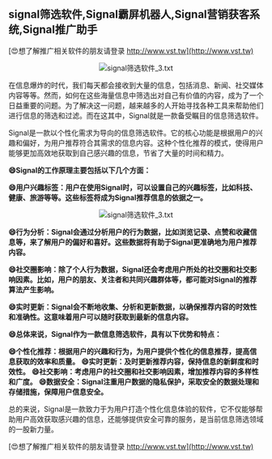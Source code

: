 ## **signal筛选软件,Signal霸屏机器人,Signal营销获客系统,Signal推广助手**

[😍想了解推广相关软件的朋友请登录 http://www.vst.tw](http://www.vst.tw)

 <center><img src="https://vst.tw/MP4/tuiguang/png/6.png" alt="signal筛选软件_3.txt"></center>

在信息爆炸的时代，我们每天都会接收到大量的信息，包括消息、新闻、社交媒体内容等等。然而，如何在这些海量信息中筛选出对自己有价值的内容，成为了一个日益重要的问题。为了解决这一问题，越来越多的人开始寻找各种工具来帮助他们进行信息的筛选和过滤。而在这其中，Signal就是一款备受瞩目的信息筛选软件。

Signal是一款以个性化需求为导向的信息筛选软件。它的核心功能是根据用户的兴趣和偏好，为用户推荐符合其需求的信息内容。这种个性化推荐的模式，使得用户能够更加高效地获取到自己感兴趣的信息，节省了大量的时间和精力。

**😄Signal的工作原理主要包括以下几个方面：**

**😄用户兴趣标签：用户在使用Signal时，可以设置自己的兴趣标签，比如科技、健康、旅游等等。这些标签将成为Signal推荐信息的依据之一。**

 <center><img src="https://vst.tw/MP4/tuiguang/png/8.png" alt="signal筛选软件_3.txt"></center>

**😄行为分析：Signal会通过分析用户的行为数据，比如浏览记录、点赞和收藏信息等，来了解用户的偏好和喜好。这些数据将有助于Signal更准确地为用户推荐内容。**

**😄社交圈影响：除了个人行为数据，Signal还会考虑用户所处的社交圈和社交影响因素。比如，用户的朋友、关注者和共同兴趣群体等，都可能对Signal的推荐算法产生影响。**

**😄实时更新：Signal会不断地收集、分析和更新数据，以确保推荐内容的时效性和准确性。这意味着用户可以随时获取到最新的信息内容。**

**😄总体来说，Signal作为一款信息筛选软件，具有以下优势和特点：**

**😄个性化推荐：根据用户的兴趣和行为，为用户提供个性化的信息推荐，提高信息获取的效率和质量。**
**😄实时更新：及时更新推荐内容，保持信息的新鲜度和时效性。**
**😄社交影响：考虑用户的社交圈和社交影响因素，增加推荐内容的多样性和广度。**
**😄数据安全：Signal注重用户数据的隐私保护，采取安全的数据处理和存储措施，保障用户信息安全。**

总的来说，Signal是一款致力于为用户打造个性化信息体验的软件，它不仅能够帮助用户高效获取感兴趣的信息，还能够提供安全可靠的服务，是当前信息筛选领域的一股新力量。

[😍想了解推广相关软件的朋友请登录 http://www.vst.tw](http://www.vst.tw)



